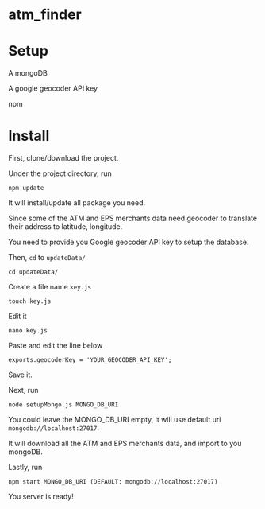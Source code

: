 # atm_finder

Setup
=
A mongoDB

A google geocoder API key

npm

Install
=
First, clone/download the project.

Under the project directory, run
```
npm update
```
It will install/update all package you need.


Since some of the ATM and EPS merchants data need geocoder to translate their address to latitude, longitude.

You need to provide you Google geocoder API key to setup the database.

Then, `cd` to `updateData/`
```
cd updateData/
```
Create a file name `key.js`
```
touch key.js
```
Edit it
```
nano key.js
```
Paste and edit the line below
```
exports.geocoderKey = 'YOUR_GEOCODER_API_KEY';
```
Save it.


Next, run
```
node setupMongo.js MONGO_DB_URI
```
You could leave the MONGO_DB_URI empty, it will use default uri `mongodb://localhost:27017`.

It will download all the ATM and EPS merchants data, and import to you mongoDB.

Lastly, run
```
npm start MONGO_DB_URI (DEFAULT: mongodb://localhost:27017)
```
You server is ready!
